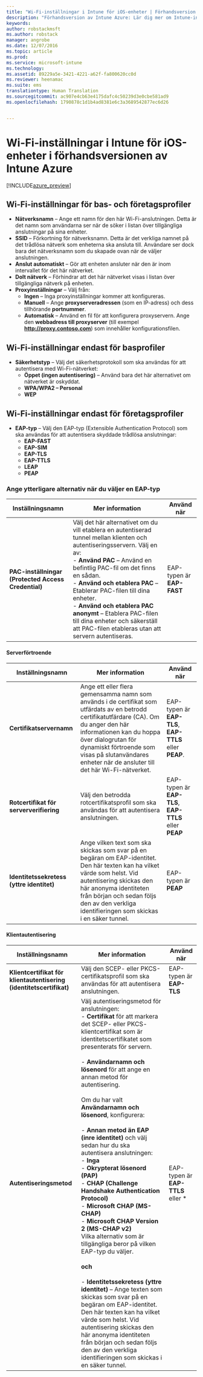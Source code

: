 ```yaml
---
title: "Wi-Fi-inställningar i Intune för iOS-enheter | Förhandsversion av Intune Azure | Microsoft Docs"
description: "Förhandsversion av Intune Azure: Lär dig mer om Intune-inställningar som du kan använda för att konfigurera Wi-Fi-anslutningar på iOS-enheter."
keywords: 
author: robstackmsft
ms.author: robstack
manager: angrobe
ms.date: 12/07/2016
ms.topic: article
ms.prod: 
ms.service: microsoft-intune
ms.technology: 
ms.assetid: 89229a5e-3421-4221-a62f-fa800620cc0d
ms.reviewer: heenamac
ms.suite: ems
translationtype: Human Translation
ms.sourcegitcommit: ac907e4cb63e4175dafc4c50239d3e0cbe581ad9
ms.openlocfilehash: 1790878c1d1b4ad8381e6c3a3689542877ec6d26


---
```


# <a name="intune-wi-fi-settings-for-ios-devices-in-intune-azure-preview"></a>Wi-Fi-inställningar i Intune för iOS-enheter i förhandsversionen av Intune Azure

[!INCLUDE[azure_preview](../includes/azure_preview.md)]



## <a name="wi-fi-settings-for-basic-and-enterprise-profiles"></a>Wi-Fi-inställningar för bas- och företagsprofiler

- **Nätverksnamn** – Ange ett namn för den här Wi-Fi-anslutningen. Detta är det namn som användarna ser när de söker i listan över tillgängliga anslutningar på sina enheter.
- **SSID** – Förkortning för nätverksnamn. Detta är det verkliga namnet på det trådlösa nätverk som enheterna ska ansluta till. Användare ser dock bara det nätverksnamn som du skapade ovan när de väljer anslutningen.
- **Anslut automatiskt** – Gör att enheten ansluter när den är inom intervallet för det här nätverket.
- **Dolt nätverk** – Förhindrar att det här nätverket visas i listan över tillgängliga nätverk på enheten.
- **Proxyinställningar** – Välj från:
    - **Ingen** – Inga proxyinställningar kommer att konfigureras.
    - **Manuell** – Ange **proxyserveradressen** (som en IP-adress) och dess tillhörande **portnummer**.
    - **Automatisk** – Använd en fil för att konfigurera proxyservern. Ange den **webbadress till proxyserver** (till exempel **http://proxy.contoso.com**) som innehåller konfigurationsfilen.

## <a name="wi-fi-settings-for-basic-profiles-only"></a>Wi-Fi-inställningar endast för basprofiler

- **Säkerhetstyp** – Välj det säkerhetsprotokoll som ska användas för att autentisera med Wi-Fi-nätverket:
    - **Öppet (ingen autentisering)** – Använd bara det här alternativet om nätverket är oskyddat.
    - **WPA/WPA2 – Personal**
    - **WEP**

## <a name="wi-fi-settings-for-enterprise-profiles-only"></a>Wi-Fi-inställningar endast för företagsprofiler

- **EAP-typ** – Välj den EAP-typ (Extensible Authentication Protocol) som ska användas för att autentisera skyddade trådlösa anslutningar:
    - **EAP-FAST**
    - **EAP-SIM**
    - **EAP-TLS**
    - **EAP-TTLS**
    - **LEAP**
    - **PEAP**

### <a name="further-options-when-you-choose-an-eap-type"></a>Ange ytterligare alternativ när du väljer en EAP-typ


|Inställningsnamn|Mer information|Använd när|
|--------------|-------------|----------|
|**PAC-inställningar (Protected Access Credential)**|Välj det här alternativet om du vill etablera en autentiserad tunnel mellan klienten och autentiseringsservern. Välj en av:<br>- **Använd PAC** – Använd en befintlig PAC-fil om det finns en sådan.<br>- **Använd och etablera PAC** – Etablerar PAC-filen till dina enheter.<br>- **Använd och etablera PAC anonymt** – Etablera PAC-filen till dina enheter och säkerställ att PAC-filen etableras utan att servern autentiseras.|EAP-typen är **EAP-FAST**|

#### <a name="server-trust"></a>Serverförtroende


|Inställningsnamn|Mer information|Använd när|
|--------------|-------------|----------|
|**Certifikatservernamn**|Ange ett eller flera gemensamma namn som används i de certifikat som utfärdats av en betrodd certifikatutfärdare (CA). Om du anger den här informationen kan du hoppa över dialogrutan för dynamiskt förtroende som visas på slutanvändares enheter när de ansluter till det här Wi-Fi-nätverket.|EAP-typen är **EAP-TLS**, **EAP-TTLS** eller **PEAP**.|
|**Rotcertifikat för serververifiering**|Välj den betrodda rotcertifikatsprofil som ska användas för att autentisera anslutningen. |EAP-typen är **EAP-TLS**, **EAP-TTLS** eller **PEAP**|
|**Identitetssekretess (yttre identitet)**|Ange vilken text som ska skickas som svar på en begäran om EAP-identitet. Den här texten kan ha vilket värde som helst. Vid autentisering skickas den här anonyma identiteten från början och sedan följs den av den verkliga identifieringen som skickas i en säker tunnel.|EAP-typen är **PEAP**|


#### <a name="client-authentication"></a>Klientautentisering


|Inställningsnamn|Mer information|Använd när|
|--------------|-------------|----------|
|**Klientcertifikat för klientautentisering (identitetscertifikat)**|Välj den SCEP- eller PKCS-certifikatsprofil som ska användas för att autentisera anslutningen.|EAP-typen är **EAP-TLS**|
|**Autentiseringsmetod**|Välj autentiseringsmetod för anslutningen:<br>- **Certifikat** för att markera det SCEP- eller PKCS- klientcertifikat som är identitetscertifikatet som presenterats för servern.<br><br>- **Användarnamn och lösenord** för att ange en annan metod för autentisering. <br><br>Om du har valt **Användarnamn och lösenord**, konfigurera:<br><br>-  **Annan metod än EAP (inre identitet)** och välj sedan hur du ska autentisera anslutningen:<br>- **Inga**<br>- **Okrypterat lösenord (PAP)**<br>- **CHAP (Challenge Handshake Authentication Protocol)**<br>- **Microsoft CHAP (MS-CHAP)**<br>- **Microsoft CHAP Version 2 (MS-CHAP v2)**<br>Vilka alternativ som är tillgängliga beror på vilken EAP-typ du väljer.<br><br>**och**<br><br>- **Identitetssekretess (yttre identitet)** – Ange texten som skickas som svar på en begäran om EAP-identitet. Den här texten kan ha vilket värde som helst. Vid autentisering skickas den här anonyma identiteten från början och sedan följs den av den verkliga identifieringen som skickas i en säker tunnel.|EAP-typen är **EAP-TTLS** eller *



<!--HONumber=Feb17_HO1-->


